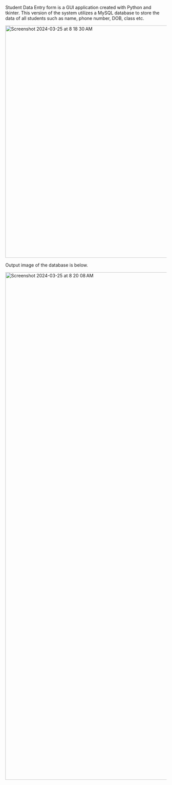 Student Data Entry form is a GUI application created with Python and tkinter. This version of the system utilizes a MySQL database to store the data of all students such as name, phone number, DOB, class etc.

<img width="725" alt="Screenshot 2024-03-25 at 8 18 30 AM" src="https://github.com/aali2010/Student-Data-Entry/assets/156422634/371d05dd-d81a-4e78-8fe9-583f4d9f261f">


Output image of the database is below.

<img width="1584" alt="Screenshot 2024-03-25 at 8 20 08 AM" src="https://github.com/aali2010/Student-Data-Entry/assets/156422634/66c616e7-ab3f-422c-9b67-81312102a874">

